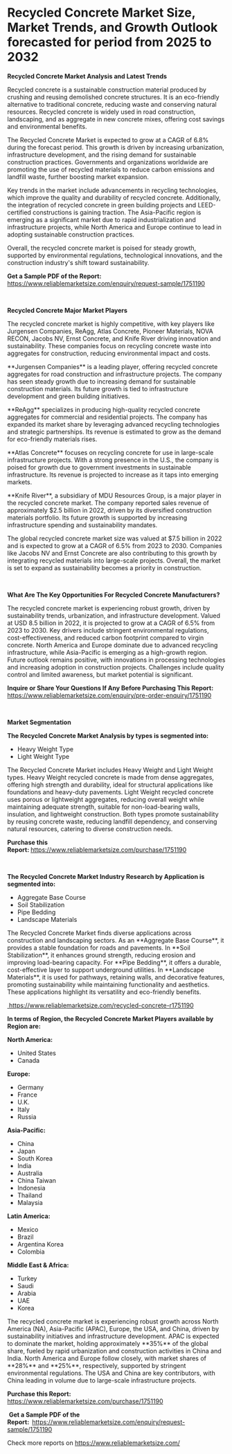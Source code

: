 <p><h1>Recycled Concrete Market Size, Market Trends, and Growth Outlook forecasted for period from 2025 to 2032</h1></p><p><strong>Recycled Concrete Market Analysis and Latest Trends</strong></p>
<p><p>Recycled concrete is a sustainable construction material produced by crushing and reusing demolished concrete structures. It is an eco-friendly alternative to traditional concrete, reducing waste and conserving natural resources. Recycled concrete is widely used in road construction, landscaping, and as aggregate in new concrete mixes, offering cost savings and environmental benefits.</p><p>The Recycled Concrete Market is expected to grow at a CAGR of 6.8% during the forecast period. This growth is driven by increasing urbanization, infrastructure development, and the rising demand for sustainable construction practices. Governments and organizations worldwide are promoting the use of recycled materials to reduce carbon emissions and landfill waste, further boosting market expansion.</p><p>Key trends in the market include advancements in recycling technologies, which improve the quality and durability of recycled concrete. Additionally, the integration of recycled concrete in green building projects and LEED-certified constructions is gaining traction. The Asia-Pacific region is emerging as a significant market due to rapid industrialization and infrastructure projects, while North America and Europe continue to lead in adopting sustainable construction practices.</p><p>Overall, the recycled concrete market is poised for steady growth, supported by environmental regulations, technological innovations, and the construction industry's shift toward sustainability.</p></p>
<p><strong>Get a Sample PDF of the Report:&nbsp;</strong> <a href="https://www.reliablemarketsize.com/enquiry/request-sample/1751190?utm_campaign=1901&utm_medium=2&utm_source=Github&utm_content=ia&utm_term=26012025&utm_id=recycled-concrete">https://www.reliablemarketsize.com/enquiry/request-sample/1751190</a></p>
<p>&nbsp;</p>
<p><strong>Recycled Concrete Major Market Players</strong></p>
<p><p>The recycled concrete market is highly competitive, with key players like Jurgensen Companies, ReAgg, Atlas Concrete, Pioneer Materials, NOVA RECON, Jacobs NV, Ernst Concrete, and Knife River driving innovation and sustainability. These companies focus on recycling concrete waste into aggregates for construction, reducing environmental impact and costs.</p><p>**Jurgensen Companies** is a leading player, offering recycled concrete aggregates for road construction and infrastructure projects. The company has seen steady growth due to increasing demand for sustainable construction materials. Its future growth is tied to infrastructure development and green building initiatives.</p><p>**ReAgg** specializes in producing high-quality recycled concrete aggregates for commercial and residential projects. The company has expanded its market share by leveraging advanced recycling technologies and strategic partnerships. Its revenue is estimated to grow as the demand for eco-friendly materials rises.</p><p>**Atlas Concrete** focuses on recycling concrete for use in large-scale infrastructure projects. With a strong presence in the U.S., the company is poised for growth due to government investments in sustainable infrastructure. Its revenue is projected to increase as it taps into emerging markets.</p><p>**Knife River**, a subsidiary of MDU Resources Group, is a major player in the recycled concrete market. The company reported sales revenue of approximately $2.5 billion in 2022, driven by its diversified construction materials portfolio. Its future growth is supported by increasing infrastructure spending and sustainability mandates.</p><p>The global recycled concrete market size was valued at $7.5 billion in 2022 and is expected to grow at a CAGR of 6.5% from 2023 to 2030. Companies like Jacobs NV and Ernst Concrete are also contributing to this growth by integrating recycled materials into large-scale projects. Overall, the market is set to expand as sustainability becomes a priority in construction.</p></p>
<p>&nbsp;</p>
<p><strong>What Are The Key Opportunities For Recycled Concrete Manufacturers?</strong></p>
<p><p>The recycled concrete market is experiencing robust growth, driven by sustainability trends, urbanization, and infrastructure development. Valued at USD 8.5 billion in 2022, it is projected to grow at a CAGR of 6.5% from 2023 to 2030. Key drivers include stringent environmental regulations, cost-effectiveness, and reduced carbon footprint compared to virgin concrete. North America and Europe dominate due to advanced recycling infrastructure, while Asia-Pacific is emerging as a high-growth region. Future outlook remains positive, with innovations in processing technologies and increasing adoption in construction projects. Challenges include quality control and limited awareness, but market potential is significant.</p></p>
<p><strong>Inquire or Share Your Questions If Any Before Purchasing This Report:</strong> <a href="https://www.reliablemarketsize.com/enquiry/pre-order-enquiry/1751190?utm_campaign=1901&utm_medium=2&utm_source=Github&utm_content=ia&utm_term=26012025&utm_id=recycled-concrete">https://www.reliablemarketsize.com/enquiry/pre-order-enquiry/1751190</a></p>
<p>&nbsp;</p>
<p><strong>Market Segmentation</strong></p>
<p><strong>The Recycled Concrete Market Analysis by types is segmented into:</strong></p>
<p><ul><li>Heavy Weight Type</li><li>Light Weight Type</li></ul></p>
<p><p>The Recycled Concrete Market includes Heavy Weight and Light Weight types. Heavy Weight recycled concrete is made from dense aggregates, offering high strength and durability, ideal for structural applications like foundations and heavy-duty pavements. Light Weight recycled concrete uses porous or lightweight aggregates, reducing overall weight while maintaining adequate strength, suitable for non-load-bearing walls, insulation, and lightweight construction. Both types promote sustainability by reusing concrete waste, reducing landfill dependency, and conserving natural resources, catering to diverse construction needs.</p></p>
<p><strong>Purchase this Report:&nbsp;</strong><a href="https://www.reliablemarketsize.com/purchase/1751190?utm_campaign=1901&utm_medium=2&utm_source=Github&utm_content=ia&utm_term=26012025&utm_id=recycled-concrete">https://www.reliablemarketsize.com/purchase/1751190</a></p>
<p>&nbsp;</p>
<p><strong>The Recycled Concrete Market Industry Research by Application is segmented into:</strong></p>
<p><ul><li>Aggregate Base Course</li><li>Soil Stabilization</li><li>Pipe Bedding</li><li>Landscape Materials</li></ul></p>
<p><p>The Recycled Concrete Market finds diverse applications across construction and landscaping sectors. As an **Aggregate Base Course**, it provides a stable foundation for roads and pavements. In **Soil Stabilization**, it enhances ground strength, reducing erosion and improving load-bearing capacity. For **Pipe Bedding**, it offers a durable, cost-effective layer to support underground utilities. In **Landscape Materials**, it is used for pathways, retaining walls, and decorative features, promoting sustainability while maintaining functionality and aesthetics. These applications highlight its versatility and eco-friendly benefits.</p></p>
<p><a href="https://www.reliablemarketsize.com/recycled-concrete-r1751190?utm_campaign=1901&utm_medium=2&utm_source=Github&utm_content=ia&utm_term=26012025&utm_id=recycled-concrete">&nbsp;https://www.reliablemarketsize.com/recycled-concrete-r1751190</a></p>
<p><strong>In terms of Region, the Recycled Concrete Market Players available by Region are:</strong></p>
<p>
    <p> <strong> North America: </strong>
        <ul>
            <li>United States</li>
            <li>Canada</li>
        </ul>
        </p> 
    <p> <strong> Europe: </strong>
        <ul>
            <li>Germany</li>
            <li>France</li>
            <li>U.K.</li>
            <li>Italy</li>
            <li>Russia</li>
        </ul>
        </p> 
    <p> <strong> Asia-Pacific: </strong>
        <ul>
            <li>China</li>
            <li>Japan</li>
            <li>South Korea</li>
            <li>India</li>
            <li>Australia</li>
            <li>China Taiwan</li>
            <li>Indonesia</li>
            <li>Thailand</li>
            <li>Malaysia</li>
        </ul>
        </p> 
    <p> <strong> Latin America: </strong>
        <ul>
            <li>Mexico</li>
            <li>Brazil</li>
            <li>Argentina Korea</li>
            <li>Colombia</li>
        </ul>
        </p> 
    <p> <strong> Middle East & Africa: </strong>
        <ul>
            <li>Turkey</li>
            <li>Saudi</li>
            <li>Arabia</li>
            <li>UAE</li>
            <li>Korea</li>
        </ul>
    </p>
    </p>
<p><p>The recycled concrete market is experiencing robust growth across North America (NA), Asia-Pacific (APAC), Europe, the USA, and China, driven by sustainability initiatives and infrastructure development. APAC is expected to dominate the market, holding approximately **35%** of the global share, fueled by rapid urbanization and construction activities in China and India. North America and Europe follow closely, with market shares of **28%** and **25%**, respectively, supported by stringent environmental regulations. The USA and China are key contributors, with China leading in volume due to large-scale infrastructure projects.</p></p>
<p><strong>Purchase this Report: </strong><a href="https://www.reliablemarketsize.com/purchase/1751190?utm_campaign=1901&utm_medium=2&utm_source=Github&utm_content=ia&utm_term=26012025&utm_id=recycled-concrete">https://www.reliablemarketsize.com/purchase/1751190</a></p>
<p>&nbsp;<strong>Get a Sample PDF of the Report:&nbsp;&nbsp;</strong><a href="https://www.reliablemarketsize.com/enquiry/request-sample/1751190?utm_campaign=1901&utm_medium=2&utm_source=Github&utm_content=ia&utm_term=26012025&utm_id=recycled-concrete">https://www.reliablemarketsize.com/enquiry/request-sample/1751190</a></p>
<p><strong></strong></p>
<p>Check more reports on <a href="https://www.reliablemarketsize.com/?utm_campaign=1901&utm_medium=2&utm_source=Github&utm_content=ia&utm_term=26012025&utm_id=recycled-concrete">https://www.reliablemarketsize.com/</a></p>